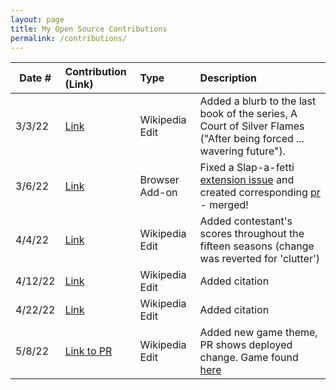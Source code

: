 ```yaml
---
layout: page
title: My Open Source Contributions
permalink: /contributions/
---
```


<!--
Type of the contribution should be "Wikipedia edit", "OpenStreet Map feature", "Documentation", "Course website", "Blog",
"Browser Add-on", etc.

The description should include a brief summary of what you did.

The link should bring us to a public page that shows your contribution.

Replace the first row with your own contribution.

-->

| Date #  | Contribution (Link)                                                                                                           | Type           | Description                                                                                                                                                                           |
| ------- | :---------------------------------------------------------------------------------------------------------------------------- | :------------- | :------------------------------------------------------------------------------------------------------------------------------------------------------------------------------------ |
| 3/3/22  | [Link](https://en.wikipedia.org/w/index.php?title=A_Court_of_Thorns_and_Roses&type=revision&diff=1075109244&oldid=1072152561) | Wikipedia Edit | Added a blurb to the last book of the series, A Court of Silver Flames ("After being forced ... wavering future").                                                                    |
| 3/6/22  | [Link](https://github.com/ossd-sp22/slap-a-fetti/pull/6)                                                                      | Browser Add-on | Fixed a Slap-a-fetti [extension issue](https://github.com/ossd-sp22/slap-a-fetti/issues/4) and created corresponding [pr](https://github.com/ossd-sp22/slap-a-fetti/pull/6) - merged! |
| 4/4/22  | [Link](https://en.wikipedia.org/w/index.php?title=List_of_Taskmaster_episodes&diff=prev&oldid=1081064163)                     | Wikipedia Edit | Added contestant's scores throughout the fifteen seasons (change was reverted for 'clutter')                                                                                          |
| 4/12/22 | [Link](https://en.wikipedia.org/w/index.php?title=Pierce_Egan&diff=prev&oldid=1082249664)                                     | Wikipedia Edit | Added citation                                                                                                                                                                        |
| 4/22/22 | [Link](https://en.wikipedia.org/w/index.php?title=Multiplication&diff=prev&oldid=1084138738)                                  | Wikipedia Edit | Added citation                                                                                                                                                                        |
| 5/8/22  | [Link to PR](https://github.com/cwackerfuss/react-wordle/pull/416)                                                            | Wikipedia Edit | Added new game theme, PR shows deployed change. Game found [here](https://github.com/tangym27/pawnle-wordle)                                                                          |
